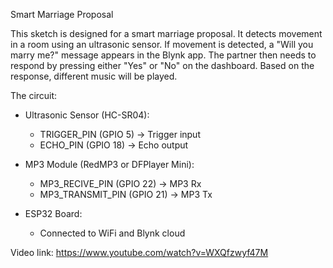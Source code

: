 Smart Marriage Proposal

  This sketch is designed for a smart marriage proposal. It detects movement in a room using an ultrasonic sensor.
  If movement is detected, a "Will you marry me?" message appears in the Blynk app.
  The partner then needs to respond by pressing either "Yes" or "No" on the dashboard.
  Based on the response, different music will be played.

  The circuit:
  * Ultrasonic Sensor (HC-SR04):
    - TRIGGER_PIN (GPIO 5) -> Trigger input
    - ECHO_PIN (GPIO 18) -> Echo output

  * MP3 Module (RedMP3 or DFPlayer Mini):
    - MP3_RECIVE_PIN (GPIO 22) -> MP3 Rx
    - MP3_TRANSMIT_PIN (GPIO 21) -> MP3 Tx

  * ESP32 Board:
    - Connected to WiFi and Blynk cloud

  Video link: https://www.youtube.com/watch?v=WXQfzwyf47M
